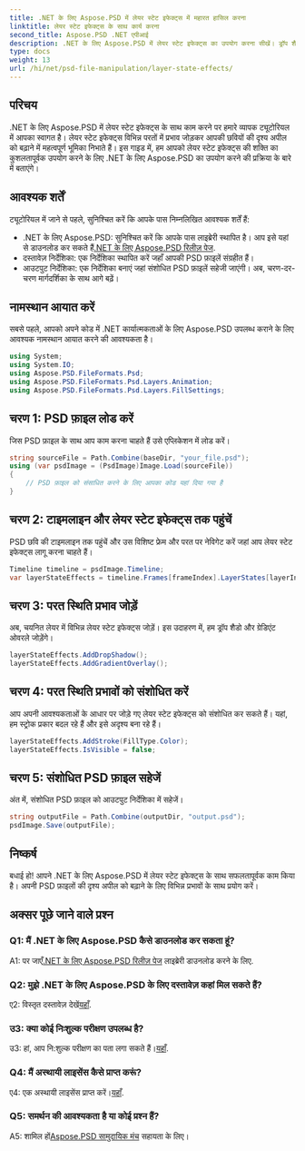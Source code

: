 ```yaml
---
title: .NET के लिए Aspose.PSD में लेयर स्टेट इफेक्ट्स में महारत हासिल करना
linktitle: लेयर स्टेट इफेक्ट्स के साथ कार्य करना
second_title: Aspose.PSD .NET एपीआई
description: .NET के लिए Aspose.PSD में लेयर स्टेट इफेक्ट्स का उपयोग करना सीखें। ड्रॉप शैडो, ग्रेडिएंट ओवरले और बहुत कुछ के साथ अपनी PSD फ़ाइलों को बेहतर बनाएं। आसान ट्यूटोरियल गाइड.
type: docs
weight: 13
url: /hi/net/psd-file-manipulation/layer-state-effects/
---
```

## परिचय
.NET के लिए Aspose.PSD में लेयर स्टेट इफेक्ट्स के साथ काम करने पर हमारे व्यापक ट्यूटोरियल में आपका स्वागत है। लेयर स्टेट इफेक्ट्स विभिन्न परतों में प्रभाव जोड़कर आपकी छवियों की दृश्य अपील को बढ़ाने में महत्वपूर्ण भूमिका निभाते हैं। इस गाइड में, हम आपको लेयर स्टेट इफेक्ट्स की शक्ति का कुशलतापूर्वक उपयोग करने के लिए .NET के लिए Aspose.PSD का उपयोग करने की प्रक्रिया के बारे में बताएंगे।
## आवश्यक शर्तें
ट्यूटोरियल में जाने से पहले, सुनिश्चित करें कि आपके पास निम्नलिखित आवश्यक शर्तें हैं:
-  .NET के लिए Aspose.PSD: सुनिश्चित करें कि आपके पास लाइब्रेरी स्थापित है। आप इसे यहां से डाउनलोड कर सकते हैं[.NET के लिए Aspose.PSD रिलीज़ पेज](https://releases.aspose.com/psd/net/).
- दस्तावेज़ निर्देशिका: एक निर्देशिका स्थापित करें जहाँ आपकी PSD फ़ाइलें संग्रहीत हैं।
- आउटपुट निर्देशिका: एक निर्देशिका बनाएं जहां संशोधित PSD फ़ाइलें सहेजी जाएंगी।
अब, चरण-दर-चरण मार्गदर्शिका के साथ आगे बढ़ें।
## नामस्थान आयात करें
सबसे पहले, आपको अपने कोड में .NET कार्यात्मकताओं के लिए Aspose.PSD उपलब्ध कराने के लिए आवश्यक नामस्थान आयात करने की आवश्यकता है।
```csharp
using System;
using System.IO;
using Aspose.PSD.FileFormats.Psd;
using Aspose.PSD.FileFormats.Psd.Layers.Animation;
using Aspose.PSD.FileFormats.Psd.Layers.FillSettings;
```
## चरण 1: PSD फ़ाइल लोड करें
जिस PSD फ़ाइल के साथ आप काम करना चाहते हैं उसे एप्लिकेशन में लोड करें।
```csharp
string sourceFile = Path.Combine(baseDir, "your_file.psd");
using (var psdImage = (PsdImage)Image.Load(sourceFile))
{
    // PSD फ़ाइल को संसाधित करने के लिए आपका कोड यहां दिया गया है
}
```
## चरण 2: टाइमलाइन और लेयर स्टेट इफेक्ट्स तक पहुंचें
PSD छवि की टाइमलाइन तक पहुंचें और उस विशिष्ट फ्रेम और परत पर नेविगेट करें जहां आप लेयर स्टेट इफेक्ट्स लागू करना चाहते हैं।
```csharp
Timeline timeline = psdImage.Timeline;
var layerStateEffects = timeline.Frames[frameIndex].LayerStates[layerIndex].StateEffects;
```
## चरण 3: परत स्थिति प्रभाव जोड़ें
अब, चयनित लेयर में विभिन्न लेयर स्टेट इफेक्ट्स जोड़ें। इस उदाहरण में, हम ड्रॉप शैडो और ग्रेडिएंट ओवरले जोड़ेंगे।
```csharp
layerStateEffects.AddDropShadow();
layerStateEffects.AddGradientOverlay();
```
## चरण 4: परत स्थिति प्रभावों को संशोधित करें
आप अपनी आवश्यकताओं के आधार पर जोड़े गए लेयर स्टेट इफेक्ट्स को संशोधित कर सकते हैं। यहां, हम स्ट्रोक प्रकार बदल रहे हैं और इसे अदृश्य बना रहे हैं।
```csharp
layerStateEffects.AddStroke(FillType.Color);
layerStateEffects.IsVisible = false;
```
## चरण 5: संशोधित PSD फ़ाइल सहेजें
अंत में, संशोधित PSD फ़ाइल को आउटपुट निर्देशिका में सहेजें।
```csharp
string outputFile = Path.Combine(outputDir, "output.psd");
psdImage.Save(outputFile);
```
## निष्कर्ष

बधाई हो! आपने .NET के लिए Aspose.PSD में लेयर स्टेट इफेक्ट्स के साथ सफलतापूर्वक काम किया है। अपनी PSD फ़ाइलों की दृश्य अपील को बढ़ाने के लिए विभिन्न प्रभावों के साथ प्रयोग करें।

## अक्सर पूछे जाने वाले प्रश्न

### Q1: मैं .NET के लिए Aspose.PSD कैसे डाउनलोड कर सकता हूं?

 A1: पर जाएँ[.NET के लिए Aspose.PSD रिलीज़ पेज](https://releases.aspose.com/psd/net/) लाइब्रेरी डाउनलोड करने के लिए.

### Q2: मुझे .NET के लिए Aspose.PSD के लिए दस्तावेज़ कहां मिल सकते हैं?

 ए2: विस्तृत दस्तावेज़ देखें[यहाँ](https://reference.aspose.com/psd/net/).

### उ3: क्या कोई निःशुल्क परीक्षण उपलब्ध है?

 उ3: हां, आप नि:शुल्क परीक्षण का पता लगा सकते हैं।[यहाँ](https://releases.aspose.com/).

### Q4: मैं अस्थायी लाइसेंस कैसे प्राप्त करूं?

 ए4: एक अस्थायी लाइसेंस प्राप्त करें।[यहाँ](https://purchase.aspose.com/temporary-license/).

### Q5: समर्थन की आवश्यकता है या कोई प्रश्न हैं?

 A5: शामिल हों[Aspose.PSD सामुदायिक मंच](https://forum.aspose.com/c/psd/34) सहायता के लिए।